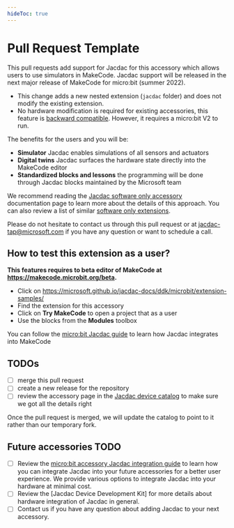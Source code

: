 ```yaml
---
hideToc: true
---
```


# Pull Request Template

This pull requests add support for Jacdac for this accessory
which allows users to use simulators in MakeCode. Jacdac support will be released in the next major release of MakeCode for micro:bit (summer 2022).

-   This change adds a new nested extension (`jacdac` folder)
and does not modify the existing extension.
-   No hardware modification is required for existing accessories, this feature
is [backward compatible](https://microsoft.github.io/jacdac-docs/ddk/microbit/software-only-accessory/). However, it requires a micro:bit V2 to run.

The benefits for the users and you will be:

-   **Simulator** Jacdac enables simulations of all sensors and actuators
-   **Digital twins** Jacdac surfaces the hardware state directly into the MakeCode editor
-   **Standardized blocks and lessons** the programming will be done through
Jacdac blocks maintained by the Microsoft team

We recommend reading the [Jacdac software only accessory](https://microsoft.github.io/jacdac-docs/ddk/microbit/software-only-accessory/) documentation page to learn more 
about the details of this approach. You can also review a list of similar [software only extensions](https://microsoft.github.io/jacdac-docs/ddk/microbit/extension-samples/).

Please do not hesitate to contact us through this pull request or at jacdac-tap@microsoft.com 
if you have any question or want to schedule a call.

## How to test this extension as a user?

**This features requires to beta editor of MakeCode at https://makecode.microbit.org/beta.**

- Click on https://microsoft.github.io/jacdac-docs/ddk/microbit/extension-samples/
- Find the extension for this accessory
- Click on **Try MakeCode** to open a project that as a user
- Use the blocks from the **Modules** toolbox

You can follow the [micro:bit Jacdac guide](https://microsoft.github.io/jacdac-docs/clients/makecode/) to learn how Jacdac integrates into MakeCode

## TODOs

- [ ] merge this pull request
- [ ] create a new release for the repository
- [ ] review the accessory page in the [Jacdac device catalog](https://microsoft.github.io/jacdac-docs/devices/) to make sure we got all the details right

Once the pull request is merged, we will update the catalog to point to it rather than our temporary fork.

## Future accessories TODO

- [ ] Review the [micro:bit accessory Jacdac integration guide](https://microsoft.github.io/jacdac-docs/ddk/microbit/) to learn how you can integrate Jacdac into your future accessories
for a better user experience. We provide various options to integrate Jacdac into your hardware at minimal cost.
- [ ] Review the [Jacdac Device Development Kit] for more details about hardware integration
of Jacdac in general.
- [ ] Contact us if you have any question about adding Jacdac to your next accessory.